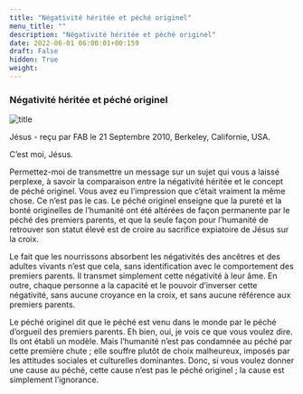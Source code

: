 ```yaml
---
title: "Négativité héritée et péché originel"
menu_title: ""
description: "Négativité héritée et péché originel"
date: 2022-06-01 06:00:01+00:159
draft: False
hidden: True
weight:
---
```

### Négativité héritée et péché originel

![title](/fr-contemporary-messages/fr-contemporary-messages-by-date-order/fr-contemporary-messages-2010/fr-spiritualite-12-1.jpg)

Jésus - reçu par FAB le 21 Septembre 2010, Berkeley, Californie, USA.

C’est moi, Jésus.

Permettez-moi de transmettre un message sur un sujet qui vous a laissé perplexe, à savoir la comparaison entre la négativité héritée et le concept de péché originel. Vous avez eu l’impression que c’était vraiment la même chose. Ce n’est pas le cas. Le péché originel enseigne que la pureté et la bonté originelles de l’humanité ont été altérées de façon permanente par le péché des premiers parents, et que la seule façon pour l’humanité de retrouver son statut élevé est de croire au sacrifice expiatoire de Jésus sur la croix.

Le fait que les nourrissons absorbent les négativités des ancêtres et des adultes vivants n’est que cela, sans identification avec le comportement des premiers parents. Il transmet simplement cette négativité à leur âme. En outre, chaque personne a la capacité et le pouvoir d’inverser cette négativité, sans aucune croyance en la croix, et sans aucune référence aux premiers parents.

Le péché originel dit que le péché est venu dans le monde par le péché d’orgueil des premiers parents. Eh bien, oui, je vois ce que vous voulez dire. Ils ont établi un modèle. Mais l’humanité n’est pas condamnée au péché par cette première chute ; elle souffre plutôt de choix malheureux, imposés par les attitudes sociales et culturelles dominantes. Donc, si vous voulez donner une cause au péché, cette cause n’est pas le péché originel ; la cause est simplement l’ignorance.
